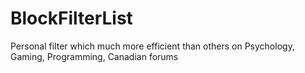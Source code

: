 # BlockFilterList

Personal filter which much more efficient than others on Psychology, Gaming, Programming, Canadian forums
